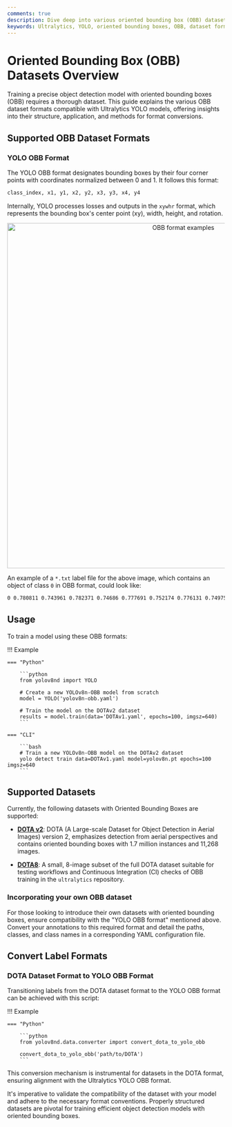 ```yaml
---
comments: true
description: Dive deep into various oriented bounding box (OBB) dataset formats compatible with Ultralytics YOLO models. Grasp the nuances of using and converting datasets to this format.
keywords: Ultralytics, YOLO, oriented bounding boxes, OBB, dataset formats, label formats, DOTA v2, data conversion
---
```


# Oriented Bounding Box (OBB) Datasets Overview

Training a precise object detection model with oriented bounding boxes (OBB) requires a thorough dataset. This guide explains the various OBB dataset formats compatible with Ultralytics YOLO models, offering insights into their structure, application, and methods for format conversions.

## Supported OBB Dataset Formats

### YOLO OBB Format

The YOLO OBB format designates bounding boxes by their four corner points with coordinates normalized between 0 and 1. It follows this format:

```bash
class_index, x1, y1, x2, y2, x3, y3, x4, y4
```

Internally, YOLO processes losses and outputs in the `xywhr` format, which represents the bounding box's center point (xy), width, height, and rotation.

<p align="center"><img width="800" src="https://user-images.githubusercontent.com/26833433/259471881-59020fe2-09a4-4dcc-acce-9b0f7cfa40ee.png" alt="OBB format examples"></p>

An example of a `*.txt` label file for the above image, which contains an object of class `0` in OBB format, could look like:

```bash
0 0.780811 0.743961 0.782371 0.74686 0.777691 0.752174 0.776131 0.749758
```

## Usage

To train a model using these OBB formats:

!!! Example

    === "Python"

        ```python
        from yolov8nd import YOLO

        # Create a new YOLOv8n-OBB model from scratch
        model = YOLO('yolov8n-obb.yaml')

        # Train the model on the DOTAv2 dataset
        results = model.train(data='DOTAv1.yaml', epochs=100, imgsz=640)
        ```

    === "CLI"

        ```bash
        # Train a new YOLOv8n-OBB model on the DOTAv2 dataset
        yolo detect train data=DOTAv1.yaml model=yolov8n.pt epochs=100 imgsz=640
        ```

## Supported Datasets

Currently, the following datasets with Oriented Bounding Boxes are supported:

- [**DOTA v2**](dota-v2.md): DOTA (A Large-scale Dataset for Object Detection in Aerial Images) version 2, emphasizes detection from aerial perspectives and contains oriented bounding boxes with 1.7 million instances and 11,268 images.

- [**DOTA8**](dota8.md): A small, 8-image subset of the full DOTA dataset suitable for testing workflows and Continuous Integration (CI) checks of OBB training in the `ultralytics` repository.

### Incorporating your own OBB dataset

For those looking to introduce their own datasets with oriented bounding boxes, ensure compatibility with the "YOLO OBB format" mentioned above. Convert your annotations to this required format and detail the paths, classes, and class names in a corresponding YAML configuration file.

## Convert Label Formats

### DOTA Dataset Format to YOLO OBB Format

Transitioning labels from the DOTA dataset format to the YOLO OBB format can be achieved with this script:

!!! Example

    === "Python"

        ```python
        from yolov8nd.data.converter import convert_dota_to_yolo_obb

        convert_dota_to_yolo_obb('path/to/DOTA')
        ```

This conversion mechanism is instrumental for datasets in the DOTA format, ensuring alignment with the Ultralytics YOLO OBB format.

It's imperative to validate the compatibility of the dataset with your model and adhere to the necessary format conventions. Properly structured datasets are pivotal for training efficient object detection models with oriented bounding boxes.
